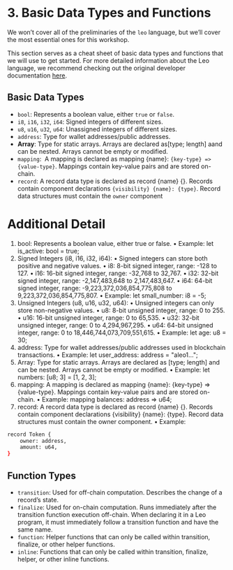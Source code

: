 # 3. Basic Data Types and Functions

We won’t cover all of the preliminaries of the `leo` language, but we’ll cover the most essential ones for this workshop.

This section serves as a cheat sheet of basic data types and functions that we will use to get started. For more detailed information about the Leo language, we recommend checking out the original developer documentation [here](https://developer.aleo.org/leo/language).

## Basic Data Types

- `bool`: Represents a boolean value, either `true` or `false`.
- `i8`, `i16`, `i32`, `i64`: Signed integers of different sizes.
- `u8`, `u16`, `u32`, `u64`: Unassigned integers of different sizes.
- `address`: Type for wallet addresses/public addresses.
- **Array**: Type for static arrays. Arrays are declared as[type; length] aand can be nested. Arrays cannot be empty or modified.
- `mapping`:  A mapping is declared as mapping {name}: `{key-type} => {value-type}`. Mappings contain key-value pairs and are stored on-chain.
- `record`: A record data type is declared as record {name} {}. Records contain component declarations `{visibility} {name}: {type}`. Record data structures must contain the `owner` component

# Additional Detail

1. bool: Represents a boolean value, either true or false.
	•	Example: let is_active: bool = true;
2.	Signed Integers (i8, i16, i32, i64):
	•	Signed integers can store both positive and negative values.
	•	i8: 8-bit signed integer, range: -128 to 127.
	•	i16: 16-bit signed integer, range: -32,768 to 32,767.
	•	i32: 32-bit signed integer, range: -2,147,483,648 to 2,147,483,647.
	•	i64: 64-bit signed integer, range: -9,223,372,036,854,775,808 to 9,223,372,036,854,775,807.
	•	Example: let small_number: i8 = -5;
3.	Unsigned Integers (u8, u16, u32, u64):
	•	Unsigned integers can only store non-negative values.
	•	u8: 8-bit unsigned integer, range: 0 to 255.
	•	u16: 16-bit unsigned integer, range: 0 to 65,535.
	•	u32: 32-bit unsigned integer, range: 0 to 4,294,967,295.
	•	u64: 64-bit unsigned integer, range: 0 to 18,446,744,073,709,551,615.
	•	Example: let age: u8 = 30;
4.	address: Type for wallet addresses/public addresses used in blockchain transactions.
	•	Example: let user_address: address = "aleo1...";
5.	Array: Type for static arrays. Arrays are declared as [type; length] and can be nested. Arrays cannot be empty or modified.
	•	Example: let numbers: [u8; 3] = [1, 2, 3];
6.	mapping: A mapping is declared as mapping {name}: {key-type} => {value-type}. Mappings contain key-value pairs and are stored on-chain.
	•	Example: mapping balances: address => u64;
7.	record: A record data type is declared as record {name} {}. Records contain component declarations {visibility} {name}: {type}. Record data structures must contain the owner component.
	•	Example:
``` bash
record Token {
    owner: address,
    amount: u64,
}
```
## Function Types

- `transition`: Used for off-chain computation. Describes the change of a record’s state.
- `finalize`: Used for on-chain computation. Runs immediately after the transition function execution off-chain. When declaring it in a Leo program, it must immediately follow a transition function and have the same name.
- `function`: Helper functions that can only be called within transition, finalize, or other helper functions.
- `inline`: Functions that can only be called within transition, finalize, helper, or other inline functions.
